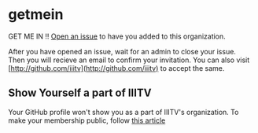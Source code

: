 # getmein
GET ME IN !! [Open an issue](https://github.com/iiitv/getmein/issues/new) to have you added to this organization.  

After you have opened an issue, wait for an admin to close your issue.  
Then you will recieve an email to confirm your invitation. You can also visit [http://github.com/iiitv](http://github.com/iiitv) to accept the same.
  
  
## Show Yourself a part of IIITV
Your GitHub profile won't show you as a part of IIITV's organization. To make your membership public, follow [this article](https://help.github.com/articles/publicizing-or-concealing-organization-membership/)
